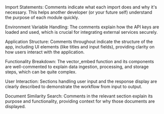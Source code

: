 Import Statements: Comments indicate what each import does and why it's necessary. This helps another developer (or your future self) understand the purpose of each module quickly.

Environment Variable Handling: The comments explain how the API keys are loaded and used, which is crucial for integrating external services securely.

Application Structure: Comments throughout indicate the structure of the app, including UI elements (like titles and input fields), providing clarity on how users interact with the application.

Functionality Breakdown: The vector_embed function and its components are well-commented to explain data ingestion, processing, and storage steps, which can be quite complex.

User Interaction: Sections handling user input and the response display are clearly described to demonstrate the workflow from input to output.

Document Similarity Search: Comments in the relevant section explain its purpose and functionality, providing context for why those documents are displayed.
